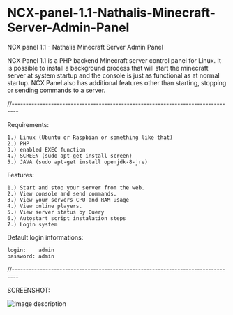 # NCX-panel-1.1-Nathalis-Minecraft-Server-Admin-Panel
NCX panel 1.1 - Nathalis Minecraft Server Admin Panel

NCX Panel 1.1 is a PHP backend Minecraft server control panel for Linux. 
It is possible to install a background process that will start the minecraft server at system startup and the console is just as functional as at normal startup.
NCX Panel also has additional features other than starting, stopping or sending commands to a server.

//--------------------------------------------------------------------------------

Requirements:

```
1.) Linux (Ubuntu or Raspbian or something like that)
2.) PHP
3.) enabled EXEC function
4.) SCREEN (sudo apt-get install screen)
5.) JAVA (sudo apt-get install openjdk-8-jre)
```

Features:

```
1.) Start and stop your server from the web.
2.) View console and send commands.
3.) View your servers CPU and RAM usage
4.) View online players.
5.) View server status by Query
6.) Autostart script instalation steps
7.) Login system
```

Default login informations:

```
login:    admin
password: admin
```

//--------------------------------------------------------------------------------

SCREENSHOT:

![Image description](https://github.com/nathalis/NCX-panel-1.1-Nathalis-Minecraft-Server-Admin-Panel/raw/master/screenshots/NCX-panel_3.png)
